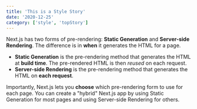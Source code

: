 ```yaml
---
title: 'This is a Style Story'
date: '2020-12-25'
category: ['style', 'topStory']
---
```

  
  Next.js has two forms of pre-rendering: **Static Generation** and **Server-side Rendering**. The difference is in **when** it generates the HTML for a page.
  
  - **Static Generation** is the pre-rendering method that generates the HTML at **build time**. The pre-rendered HTML is then _reused_ on each request.
  - **Server-side Rendering** is the pre-rendering method that generates the HTML on **each request**.
  
  Importantly, Next.js lets you **choose** which pre-rendering form to use for each page. You can create a "hybrid" Next.js app by using Static Generation for most pages and using Server-side Rendering for others.
    